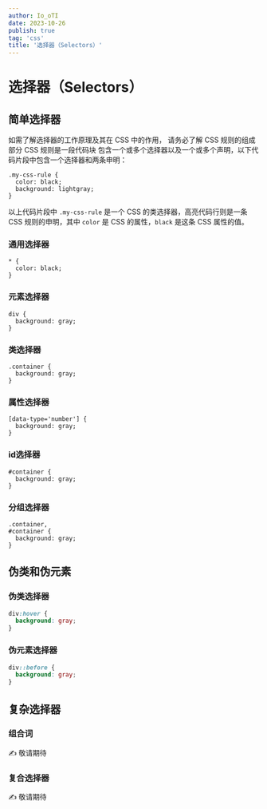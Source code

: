 ```yaml
---
author: Io_oTI
date: 2023-10-26
publish: true
tag: 'css'
title: '选择器（Selectors）'
---
```


# 选择器（Selectors）

## 简单选择器

如需了解选择器的工作原理及其在 CSS 中的作用， 请务必了解 CSS 规则的组成部分 CSS 规则是一段代码块 包含一个或多个选择器以及一个或多个声明，以下代码片段中包含一个选择器和两条申明：

```css{2}
.my-css-rule {
  color: black;
  background: lightgray;
}
```

以上代码片段中 `.my-css-rule` 是一个 CSS 的类选择器，高亮代码行则是一条 CSS 规则的申明，其中 `color` 是 CSS 的属性，`black` 是这条 CSS 属性的值。


### 通用选择器

```css{1}
* {
  color: black;
}
```

### 元素选择器

```css{1}
div {
  background: gray;
}
```

### 类选择器

```css{1}
.container {
  background: gray;
}
```

### 属性选择器

```css{1}
[data-type='number'] {
  background: gray;
}
```

### id选择器

```css{1}
#container {
  background: gray;
}
```

### 分组选择器

```css{1-2}
.container,
#container {
  background: gray;
}
```

## 伪类和伪元素

### 伪类选择器

```css
div:hover {
  background: gray;
}
```

### 伪元素选择器

```css
div::before {
  background: gray;
}
```

## 复杂选择器

### 组合词

✍ 敬请期待

### 复合选择器

✍ 敬请期待
